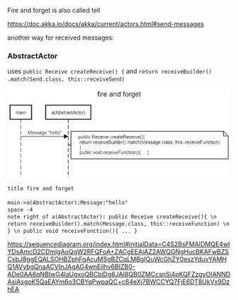 Fire and forget is also called tell

https://doc.akka.io/docs/akka/current/actors.html#send-messages

another way for received messages:

### AbstractActor

uses `public Receive createReceive() {` and `return receiveBuilder()
				.match(Send.class, this::receiveSend)`

![](img.png)

```
title fire and forget

main->a(AbstractActor):Message:"hello"
space -4
note right of a(AbstractActor): public Receive createReceive(){ \n return receiveBuilder().match(Message.class, this::receiveFunction) \n } \n public void receiveFunction(){ ... }

```

https://sequencediagram.org/index.html#initialData=C4S2BsFMAIDMQE4wIYDsAmcD2CDmlgAoQgW2RFQFoA+ZACgEEAjAZ2AWQGNgHucBKAFwBZSCxbJ8ggEQALSOHBZphFgAcuMSgBZCqLMBgIQuWcGhZY0eszYduvYAMHQ1AVybgQnaACVInJAgAG4wnEjIhv6BIZB0-ADe0AA6qNBIwG4IaUgxoQBCbiDg6JAI8QB0ZMCcsnSi4pKQFZzgyOIANNDAsiAsgoK5QaEAYm6o3CBYqPwpaQC+c64eXj7BWCCYQ7FjE6DT8UkVx9DzhEA
